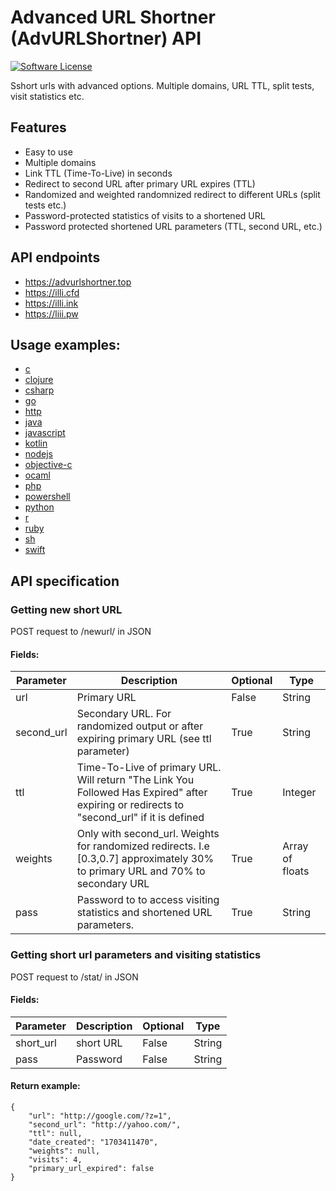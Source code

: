 # Advanced URL Shortner (AdvURLShortner) API

[![Software License](https://img.shields.io/badge/license-MIT-brightgreen.svg?style=flat-square)](LICENSE.md)

Sshort urls with advanced options. Multiple domains, URL TTL, split tests, visit statistics etc.
 
## Features

- Easy to use
- Multiple domains
- Link TTL (Time-To-Live) in seconds
- Redirect to second URL after primary URL expires (TTL)
- Randomized and weighted randomnized redirect to different URLs (split tests etc.)
- Password-protected statistics of visits to a shortened URL
- Password protected shortened URL parameters (TTL, second URL, etc.)

## API endpoints
- https://advurlshortner.top
- https://illi.cfd
- https://illi.ink
- https://liii.pw

## Usage examples:

- [c](https://github.com/advUrlShortner/API/tree/main/examples/c)
- [clojure](https://github.com/advUrlShortner/API/tree/main/examples/clojure)
- [csharp](https://github.com/advUrlShortner/API/tree/main/examples/csharp)
- [go](https://github.com/advUrlShortner/API/tree/main/examples/go)
- [http](https://github.com/advUrlShortner/API/tree/main/examples/http)
- [java](https://github.com/advUrlShortner/API/tree/main/examples/java)
- [javascript](https://github.com/advUrlShortner/API/tree/main/examples/javascript)
- [kotlin](https://github.com/advUrlShortner/API/tree/main/examples/kotlin)
- [nodejs](https://github.com/advUrlShortner/API/tree/main/examples/nodejs)
- [objective-c](https://github.com/advUrlShortner/API/tree/main/examples/objective-c)
- [ocaml](https://github.com/advUrlShortner/API/tree/main/examples/ocaml)
- [php](https://github.com/advUrlShortner/API/tree/main/examples/php)
- [powershell](https://github.com/advUrlShortner/API/tree/main/examples/powershell)
- [python](https://github.com/advUrlShortner/API/tree/main/examples/python)
- [r](https://github.com/advUrlShortner/API/tree/main/examples/r)
- [ruby](https://github.com/advUrlShortner/API/tree/main/examples/ruby)
- [sh](https://github.com/advUrlShortner/API/tree/main/examples/sh)
- [swift](https://github.com/advUrlShortner/API/tree/main/examples/swift)

## API specification

### Getting new short URL

POST request to /newurl/ in JSON

#### Fields:

| Parameter | Description | Optional | Type |
| ------ | ------ | ------- | ------ |
| url | Primary URL | False | String |
| second_url | Secondary URL. For randomized output or after expiring primary URL (see ttl parameter) | True | String |
| ttl | Time-To-Live of primary URL. Will return "The Link You Followed Has Expired" after expiring or redirects to "second_url" if it is defined | True | Integer |
| weights | Only with second_url. Weights for randomized redirects. I.e [0.3,0.7]  approximately 30% to primary URL and 70% to secondary URL | True | Array of floats |
| pass | Password to to access visiting statistics and shortened URL parameters. | True | String |

### Getting short url parameters and visiting statistics
POST request to /stat/ in JSON

#### Fields:

| Parameter | Description | Optional | Type |
| ------ | ------ | ------- | ------ |
| short_url | short URL | False | String |
| pass | Password | False | String |

#### Return example:
```
{
	"url": "http://google.com/?z=1",
	"second_url": "http://yahoo.com/",
	"ttl": null,
	"date_created": "1703411470",
	"weights": null,
	"visits": 4,
	"primary_url_expired": false
}
```
